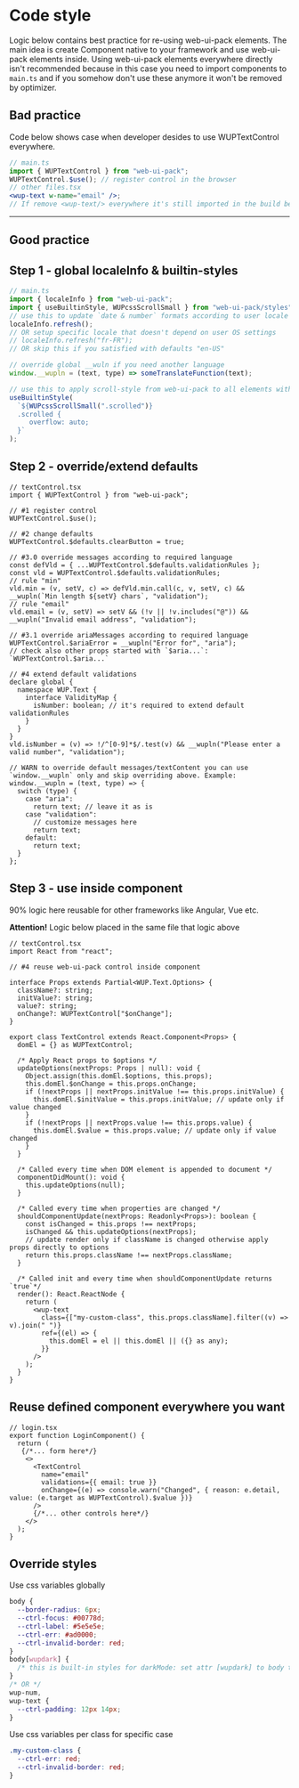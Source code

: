 # Code style

Logic below contains best practice for re-using web-ui-pack elements. The main idea is create Component native to your framework and use web-ui-pack elements inside. Using web-ui-pack elements everywhere directly isn't recommended because in this case you need to import components to `main.ts` and if you somehow don't use these anymore it won't be removed by optimizer.

## Bad practice

Code below shows case when developer desides to use WUPTextControl everywhere.

```jsx
// main.ts
import { WUPTextControl } from "web-ui-pack";
WUPTextControl.$use(); // register control in the browser
// other files.tsx
<wup-text w-name="email" />;
// If remove <wup-text/> everywhere it's still imported in the build because included in `main.ts`
```

---

## Good practice

## Step 1 - global localeInfo & builtin-styles

```js
// main.ts
import { localeInfo } from "web-ui-pack";
import { useBuiltinStyle, WUPcssScrollSmall } from "web-ui-pack/styles";
// use this to update `date & number` formats according to user locale
localeInfo.refresh();
// OR setup specific locale that doesn't depend on user OS settings
// localeInfo.refresh("fr-FR");
// OR skip this if you satisfied with defaults "en-US"

// override global __wuln if you need another language
window.__wupln = (text, type) => someTranslateFunction(text);

// use this to apply scroll-style from web-ui-pack to all elements with class=".scrolled"
useBuiltinStyle(
  `${WUPcssScrollSmall(".scrolled")}
  .scrolled {
     overflow: auto;
  }`
);
```

## Step 2 - override/extend defaults

```tsx
// textControl.tsx
import { WUPTextControl } from "web-ui-pack";

// #1 register control
WUPTextControl.$use();

// #2 change defaults
WUPTextControl.$defaults.clearButton = true;

// #3.0 override messages according to required language
const defVld = { ...WUPTextControl.$defaults.validationRules };
const vld = WUPTextControl.$defaults.validationRules;
// rule "min"
vld.min = (v, setV, c) => defVld.min.call(c, v, setV, c) && __wupln(`Min length ${setV} chars`, "validation");
// rule "email"
vld.email = (v, setV) => setV && (!v || !v.includes("@")) && __wupln("Invalid email address", "validation");

// #3.1 override ariaMessages according to required language
WUPTextControl.$ariaError = __wupln("Error for", "aria");
// check also other props started with `$aria...`: `WUPTextControl.$aria...`

// #4 extend default validations
declare global {
  namespace WUP.Text {
    interface ValidityMap {
      isNumber: boolean; // it's required to extend default validationRules
    }
  }
}
vld.isNumber = (v) => !/^[0-9]*$/.test(v) && __wupln("Please enter a valid number", "validation");

// WARN to override default messages/textContent you can use `window.__wupln` only and skip overriding above. Example:
window.__wupln = (text, type) => {
  switch (type) {
    case "aria":
      return text; // leave it as is
    case "validation":
      // customize messages here
      return text;
    default:
      return text;
  }
};
```

## Step 3 - use inside component

90% logic here reusable for other frameworks like Angular, Vue etc.

**Attention!** Logic below placed in the same file that logic above

```tsx
// textControl.tsx
import React from "react";

// #4 reuse web-ui-pack control inside component

interface Props extends Partial<WUP.Text.Options> {
  className?: string;
  initValue?: string;
  value?: string;
  onChange?: WUPTextControl["$onChange"];
}

export class TextControl extends React.Component<Props> {
  domEl = {} as WUPTextControl;

  /* Apply React props to $options */
  updateOptions(nextProps: Props | null): void {
    Object.assign(this.domEl.$options, this.props);
    this.domEl.$onChange = this.props.onChange;
    if (!nextProps || nextProps.initValue !== this.props.initValue) {
      this.domEl.$initValue = this.props.initValue; // update only if value changed
    }
    if (!nextProps || nextProps.value !== this.props.value) {
      this.domEl.$value = this.props.value; // update only if value changed
    }
  }

  /* Called every time when DOM element is appended to document */
  componentDidMount(): void {
    this.updateOptions(null);
  }

  /* Called every time when properties are changed */
  shouldComponentUpdate(nextProps: Readonly<Props>): boolean {
    const isChanged = this.props !== nextProps;
    isChanged && this.updateOptions(nextProps);
    // update render only if className is changed otherwise apply props directly to options
    return this.props.className !== nextProps.className;
  }

  /* Called init and every time when shouldComponentUpdate returns `true`*/
  render(): React.ReactNode {
    return (
      <wup-text
        class={["my-custom-class", this.props.className].filter((v) => v).join(" ")}
        ref={(el) => {
          this.domEl = el || this.domEl || ({} as any);
        }}
      />
    );
  }
}
```

## Reuse defined component everywhere you want

```tsx
// login.tsx
export function LoginComponent() {
  return (
   {/*... form here*/}
    <>
      <TextControl
        name="email"
        validations={{ email: true }}
        onChange={(e) => console.warn("Changed", { reason: e.detail, value: (e.target as WUPTextControl).$value })}
      />
      {/*... other controls here*/}
    </>
  );
}
```

## Override styles

Use css variables globally

```css
body {
  --border-radius: 6px;
  --ctrl-focus: #00778d;
  --ctrl-label: #5e5e5e;
  --ctrl-err: #ad0000;
  --ctrl-invalid-border: red;
}
body[wupdark] {
  /* this is built-in styles for darkMode: set attr [wupdark] to body to use it; Don't forget to define general background & text colors */
}
/* OR */
wup-num,
wup-text {
  --ctrl-padding: 12px 14px;
}
```

Use css variables per class for specific case

```css
.my-custom-class {
  --ctrl-err: red;
  --ctrl-invalid-border: red;
}
```
